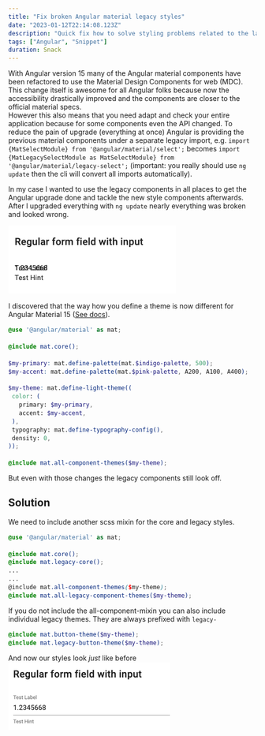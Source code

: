```yaml
---
title: "Fix broken Angular material legacy styles"
date: "2023-01-12T22:14:08.123Z"
description: "Quick fix how to solve styling problems related to the latest Angular 15 Legacy components"
tags: ["Angular", "Snippet"]
duration: Snack
---
```


With Angular version 15 many of the Angular material components have been refactored to use the Material Design Components 
for web (MDC). This change itself is awesome for all Angular folks because now the accessibility drastically improved and 
the components are closer to the official material specs.  
However this also means that you need adapt and check your entire application because for some components even the API changed.
To reduce the pain of upgrade (everything at once) Angular is providing the previous material components under a separate 
legacy import, e.g. `import {MatSelectModule} from '@angular/material/select';` becomes 
`import {MatLegacySelectModule as MatSelectModule} from '@angular/material/legacy-select';` (important: you really should use 
`ng update` then the cli will convert all imports automatically).

In my case I wanted to use the legacy components in all places to get the Angular upgrade done and tackle the new style components 
afterwards. After I upgraded everything with `ng update` nearly everything was broken and looked wrong.

![Sample image of broken input field](./broken-styles.png)

I discovered that the way how you define a theme is now different for Angular Material 15 ([See docs](https://material.angular.io/guide/theming)).
```scss
@use '@angular/material' as mat;

@include mat.core();

$my-primary: mat.define-palette(mat.$indigo-palette, 500);
$my-accent: mat.define-palette(mat.$pink-palette, A200, A100, A400);

$my-theme: mat.define-light-theme((
 color: (
   primary: $my-primary,
   accent: $my-accent,
 ),
 typography: mat.define-typography-config(),
 density: 0,
));

@include mat.all-component-themes($my-theme);
```
But even with those changes the legacy components still look off.

## Solution

We need to include another scss mixin for the core and legacy styles. 
```scss
@use '@angular/material' as mat;

@include mat.core();
@include mat.legacy-core();
...
...
@include mat.all-component-themes($my-theme);
@include mat.all-legacy-component-themes($my-theme);

```

If you do not include the all-component-mixin you can also include individual legacy themes. They are always prefixed with `legacy-`
```scss
@include mat.button-theme($my-theme);
@include mat.legacy-button-theme($my-theme);
```

And now our styles look *just*  like before
![Sample image of working input field](./working-styles.png)